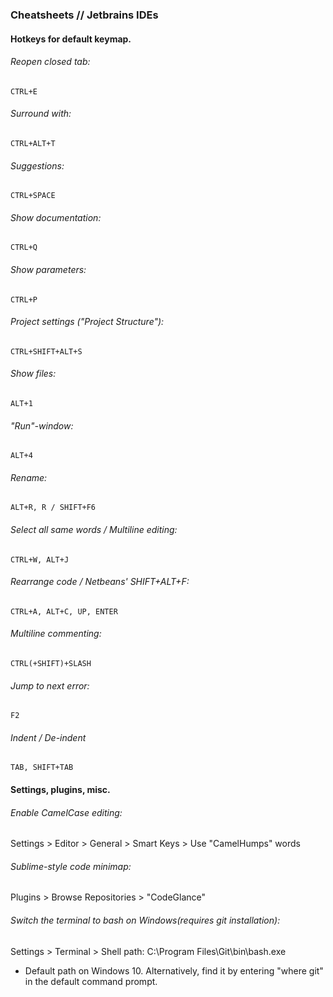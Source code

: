 ### Cheatsheets // Jetbrains IDEs

#### Hotkeys for default keymap.

###### Reopen closed tab:

    CTRL+E
    

###### Surround with:

    CTRL+ALT+T
    
###### Suggestions:

    CTRL+SPACE

###### Show documentation:

    CTRL+Q

###### Show parameters:

    CTRL+P

###### Project settings ("Project Structure"):

    CTRL+SHIFT+ALT+S

###### Show files:

    ALT+1
    
###### "Run"-window:

    ALT+4
    
###### Rename:

    ALT+R, R / SHIFT+F6

###### Select all same words / Multiline editing:   

    CTRL+W, ALT+J

###### Rearrange code / Netbeans' SHIFT+ALT+F:  

    CTRL+A, ALT+C, UP, ENTER

###### Multiline commenting:  

    CTRL(+SHIFT)+SLASH

######  Jump to next error:  

    F2
    
###### Indent / De-indent

    TAB, SHIFT+TAB

#### Settings, plugins, misc.  

######  Enable CamelCase editing:  

Settings > Editor > General > Smart Keys > Use "CamelHumps" words

######  Sublime-style code minimap:  

Plugins > Browse Repositories >  "CodeGlance"

######  Switch the terminal to bash on Windows(requires git installation):  

Settings > Terminal > Shell path: C:\Program Files\Git\bin\bash.exe
* Default path on Windows 10. Alternatively, find it by entering "where git" in the default command prompt.
